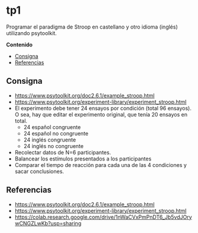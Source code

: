 # tp1

Programar el paradigma de Stroop en castellano y otro idioma (inglés) utilizando psytoolkit.

**Contenido**
- [Consigna](#consigna)
- [Referencias](#referencias)

## Consigna
- https://www.psytoolkit.org/doc2.6.1/example_stroop.html
- https://www.psytoolkit.org/experiment-library/experiment_stroop.html
- El experimento debe tener 24 ensayos por condición (total 96 ensayos). O sea, hay que
editar el experimento original, que tenía 20 ensayos en total.
    - 24 español congruente
    - 24 español no congruente
    - 24 inglés congruente
    - 24 inglés no congruente
- Recolectar datos de N=6 participantes.
- Balancear los estímulos presentados a los participantes
- Comparar el tiempo de reacción para cada una de las 4 condiciones y sacar conclusiones.

## Referencias
- https://www.psytoolkit.org/doc2.6.1/example_stroop.html
- https://www.psytoolkit.org/experiment-library/experiment_stroop.html
- https://colab.research.google.com/drive/1nWaCVxPmPnDT6_Jb5vdJOrywCNGZLwKb?usp=sharing